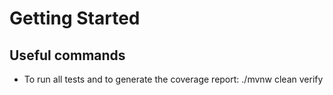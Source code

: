 # Getting Started

## Useful commands

* To run all tests and to generate the coverage report: ./mvnw clean verify 